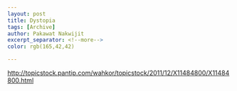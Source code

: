 ```yaml
---
layout: post
title: Dystopia
tags: [Archive]
author: Pakawat Nakwijit
excerpt_separator: <!--more-->
color: rgb(165,42,42)

---
```


http://topicstock.pantip.com/wahkor/topicstock/2011/12/X11484800/X11484800.html